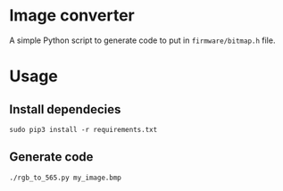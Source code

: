 # Image converter

A simple Python script to generate code to put in `firmware/bitmap.h` file.

# Usage
## Install dependecies
 ```
 sudo pip3 install -r requirements.txt
 ```

 ## Generate code
 ```
 ./rgb_to_565.py my_image.bmp
 ```
